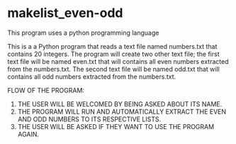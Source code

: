 # makelist_even-odd

This program uses a python programming language

This is a a Python program that reads a text file named numbers.txt that contains 20 integers.
The program will create two other text file;
the first text file will be named even.txt that will contains all even numbers extracted from the numbers.txt.
The second text file will be named odd.txt that will contains all odd numbers extracted from the numbers.txt.

FLOW OF THE PROGRAM:
1. THE USER WILL BE WELCOMED BY BEING ASKED ABOUT ITS NAME.
2. THE PROGRAM WILL RUN AND AUTOMATICALLY EXTRACT THE EVEN AND ODD NUMBERS
TO ITS RESPECTIVE LISTS.
3. THE USER WILL BE ASKED IF THEY WANT TO USE THE PROGRAM AGAIN.
